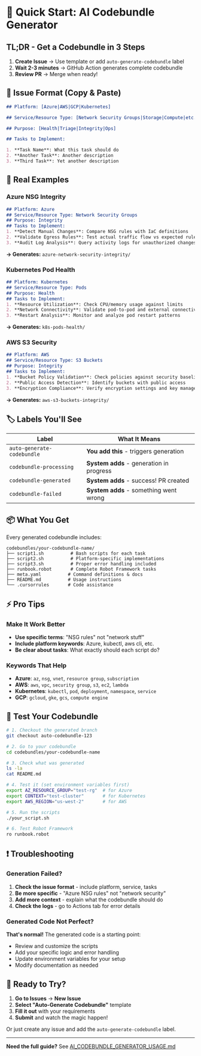 # 🚀 Quick Start: AI Codebundle Generator

## TL;DR - Get a Codebundle in 3 Steps

1. **Create Issue** → Use template or add `auto-generate-codebundle` label
2. **Wait 2-3 minutes** → GitHub Action generates complete codebundle  
3. **Review PR** → Merge when ready!

## 📝 Issue Format (Copy & Paste)

```markdown
## Platform: [Azure|AWS|GCP|Kubernetes]

## Service/Resource Type: [Network Security Groups|Storage|Compute|etc.]

## Purpose: [Health|Triage|Integrity|Ops]

## Tasks to Implement:

1. **Task Name**: What this task should do
2. **Another Task**: Another description
3. **Third Task**: Yet another description
```

## 🎯 Real Examples

### Azure NSG Integrity
```markdown
## Platform: Azure
## Service/Resource Type: Network Security Groups  
## Purpose: Integrity
## Tasks to Implement:
1. **Detect Manual Changes**: Compare NSG rules with IaC definitions
2. **Validate Egress Rules**: Test actual traffic flow vs expected rules
3. **Audit Log Analysis**: Query activity logs for unauthorized changes
```
**→ Generates:** `azure-network-security-integrity/`

### Kubernetes Pod Health  
```markdown
## Platform: Kubernetes
## Service/Resource Type: Pods
## Purpose: Health
## Tasks to Implement:
1. **Resource Utilization**: Check CPU/memory usage against limits
2. **Network Connectivity**: Validate pod-to-pod and external connectivity
3. **Restart Analysis**: Monitor and analyze pod restart patterns
```
**→ Generates:** `k8s-pods-health/`

### AWS S3 Security
```markdown
## Platform: AWS
## Service/Resource Type: S3 Buckets
## Purpose: Integrity  
## Tasks to Implement:
1. **Bucket Policy Validation**: Check policies against security baselines
2. **Public Access Detection**: Identify buckets with public access
3. **Encryption Compliance**: Verify encryption settings and key management
```
**→ Generates:** `aws-s3-buckets-integrity/`

## 🏷️ Labels You'll See

| Label | What It Means |
|-------|---------------|
| `auto-generate-codebundle` | **You add this** - triggers generation |
| `codebundle-processing` | **System adds** - generation in progress |
| `codebundle-generated` | **System adds** - success! PR created |
| `codebundle-failed` | **System adds** - something went wrong |

## 📦 What You Get

Every generated codebundle includes:

```
codebundles/your-codebundle-name/
├── script1.sh          # Bash scripts for each task
├── script2.sh          # Platform-specific implementations  
├── script3.sh          # Proper error handling included
├── runbook.robot       # Complete Robot Framework tasks
├── meta.yaml          # Command definitions & docs
├── README.md          # Usage instructions
└── .cursorrules       # Code assistance
```

## ⚡ Pro Tips

### Make It Work Better
- **Use specific terms**: "NSG rules" not "network stuff"
- **Include platform keywords**: Azure, kubectl, aws cli, etc.
- **Be clear about tasks**: What exactly should each script do?

### Keywords That Help
- **Azure**: `az`, `nsg`, `vnet`, `resource group`, `subscription`
- **AWS**: `aws`, `vpc`, `security group`, `s3`, `ec2`, `lambda`  
- **Kubernetes**: `kubectl`, `pod`, `deployment`, `namespace`, `service`
- **GCP**: `gcloud`, `gke`, `gcs`, `compute engine`

## 🧪 Test Your Codebundle

```bash
# 1. Checkout the generated branch
git checkout auto-codebundle-123

# 2. Go to your codebundle  
cd codebundles/your-codebundle-name

# 3. Check what was generated
ls -la
cat README.md

# 4. Test it (set environment variables first)
export AZ_RESOURCE_GROUP="test-rg"  # for Azure
export CONTEXT="test-cluster"       # for Kubernetes
export AWS_REGION="us-west-2"       # for AWS

# 5. Run the scripts
./your_script.sh

# 6. Test Robot Framework
ro runbook.robot
```

## ❗ Troubleshooting

### Generation Failed?
1. **Check the issue format** - include platform, service, tasks
2. **Be more specific** - "Azure NSG rules" not "network security"  
3. **Add more context** - explain what the codebundle should do
4. **Check the logs** - go to Actions tab for error details

### Generated Code Not Perfect?
**That's normal!** The generated code is a starting point:
- Review and customize the scripts
- Add your specific logic and error handling
- Update environment variables for your setup
- Modify documentation as needed

## 🎉 Ready to Try?

1. **Go to Issues** → **New Issue**
2. **Select "Auto-Generate Codebundle"** template  
3. **Fill it out** with your requirements
4. **Submit** and watch the magic happen!

Or just create any issue and add the `auto-generate-codebundle` label.

---

**Need the full guide?** See [AI_CODEBUNDLE_GENERATOR_USAGE.md](AI_CODEBUNDLE_GENERATOR_USAGE.md)
